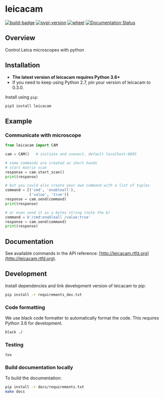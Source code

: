 # leicacam

[![build-badge]][build]
[![pypi-version]][pypi]
[![wheel]][pypi]
[![Documentation Status][docs-build-badge]][docs]

## Overview

Control Leica microscopes with python

## Installation

- **The latest version of leicacam requires Python 3.6+**
- If you need to keep using Python 2.7, pin your version of leicacam to 0.3.0.

Install using `pip`:

```bash
pip3 install leicacam
```

## Example

### Communicate with microscope

```python
from leicacam import CAM

cam = CAM()   # initiate and connect, default localhost:8895

# some commands are created as short hands
# start matrix scan
response = cam.start_scan()
print(response)

# but you could also create your own command with a list of tuples
command = [('cmd', 'enableall'),
           ('value', 'true')]
response = cam.send(command)
print(response)

# or even send it as a bytes string (note the b)
command = b'/cmd:enableall /value:true'
response = cam.send(command)
print(response)
```

## Documentation

See available commands in the API reference: [http://leicacam.rtfd.org](http://leicacam.rtfd.org).

## Development

Install dependencies and link development version of leicacam to pip:

```bash
pip install -r requirements_dev.txt
```

### Code formatting

We use black code formatter to automatically format the code.
This requires Python 3.6 for development.

```bash
black ./
```

### Testing

```bash
tox
```

### Build documentation locally

To build the documentation:

```bash
pip install -r docs/requirements.txt
make docs
```

[build-badge]: https://github.com/MartinHjelmare/leicacam/workflows/Test/badge.svg
[build]: https://github.com/MartinHjelmare/leicacam/actions
[pypi-version]: https://img.shields.io/pypi/v/leicacam.svg
[pypi]: https://pypi.org/project/leicacam/
[wheel]: https://img.shields.io/pypi/wheel/leicacam.svg
[docs-build-badge]: https://readthedocs.org/projects/leicacam/badge/?version=latest
[docs]: https://leicacam.readthedocs.io/en/latest/?badge=latest
